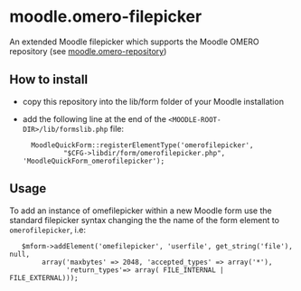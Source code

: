 # moodle.omero-filepicker

An extended Moodle filepicker which supports the Moodle OMERO repository (see [moodle.omero-repository](https://github.com/crs4/moodle.omero-repository.git))

## How to install

- copy this repository into the lib/form folder of your Moodle installation
- add the following line at the end of the `<MOODLE-ROOT-DIR>/lib/formslib.php` file:

        MoodleQuickForm::registerElementType('omerofilepicker',   	      	   
         	    "$CFG->libdir/form/omerofilepicker.php", 'MoodleQuickForm_omerofilepicker');
	
	
## Usage

To add an instance of omefilepicker within a new Moodle form use the standard filepicker syntax changing the the name of the form element to `omerofilepicker`, i.e:

	   $mform->addElement('omefilepicker', 'userfile', get_string('file'), null,
            array('maxbytes' => 2048, 'accepted_types' => array('*'),
                  'return_types'=> array( FILE_INTERNAL | FILE_EXTERNAL)));